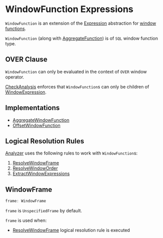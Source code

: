 # WindowFunction Expressions

`WindowFunction` is an extension of the [Expression](Expression.md) abstraction for [window functions](#implementations).

`WindowFunction` (along with [AggregateFunction](AggregateFunction.md)) is of `SQL` window function type.

## OVER Clause

`WindowFunction` can only be evaluated in the context of `OVER` window operator.

[CheckAnalysis](../CheckAnalysis.md) enforces that `WindowFunction`s can only be children of [WindowExpression](WindowExpression.md).

## Implementations

* [AggregateWindowFunction](AggregateWindowFunction.md)
* [OffsetWindowFunction](OffsetWindowFunction.md)

## Logical Resolution Rules

[Analyzer](../Analyzer.md) uses the following rules to work with `WindowFunction`s:

1. [ResolveWindowFrame](../logical-analysis-rules/ResolveWindowFrame.md)
1. [ResolveWindowOrder](../logical-analysis-rules/ResolveWindowOrder.md)
1. [ExtractWindowExpressions](../logical-analysis-rules/ExtractWindowExpressions.md)

## <span id="frame"> WindowFrame

```scala
frame: WindowFrame
```

`frame` is `UnspecifiedFrame` by default.

`frame` is used when:

* [ResolveWindowFrame](../logical-analysis-rules/ResolveWindowFrame.md) logical resolution rule is executed
